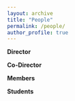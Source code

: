 ```yaml
---
layout: archive
title: "People"
permalink: /people/
author_profile: true
---
```




**Director**

**Co-Director**

**Members**

**Students**




